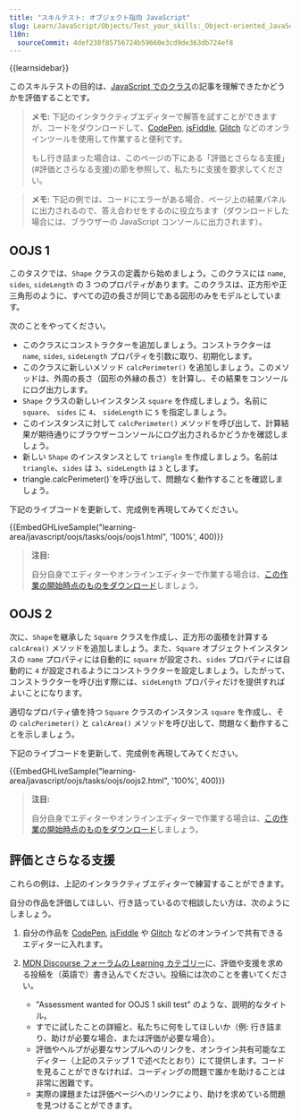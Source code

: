 ```yaml
---
title: "スキルテスト: オブジェクト指向 JavaScript"
slug: Learn/JavaScript/Objects/Test_your_skills:_Object-oriented_JavaScript
l10n:
  sourceCommit: 4def230f85756724b59660e3cd9de363db724ef8
---
```


{{learnsidebar}}

このスキルテストの目的は、[JavaScript でのクラス](/ja/docs/Learn/JavaScript/Objects/Classes_in_JavaScript)の記事を理解できたかどうかを評価することです。

> **メモ:** 下記のインタラクティブエディターで解答を試すことができますが、コードをダウンロードして、[CodePen](https://codepen.io/), [jsFiddle](https://jsfiddle.net/), [Glitch](https://glitch.com/) などのオンラインツールを使用して作業すると便利です。
>
> もし行き詰まった場合は、このページの下にある「評価とさらなる支援」(#評価とさらなる支援)の節を参照して、私たちに支援を要求してください。

> **メモ:** 下記の例では、コードにエラーがある場合、ページ上の結果パネルに出力されるので、答え合わせをするのに役立ちます（ダウンロードした場合には、ブラウザーの JavaScript コンソールに出力されます）。

## OOJS 1

このタスクでは、`Shape` クラスの定義から始めましょう。このクラスには `name`, `sides`, `sideLength` の 3 つのプロパティがあります。このクラスは、正方形や正三角形のように、すべての辺の長さが同じである図形のみをモデルとしています。

次のことをやってください。

- このクラスにコンストラクターを追加しましょう。コンストラクターは `name`, `sides`, `sideLength` プロパティを引数に取り、初期化します。
- このクラスに新しいメソッド `calcPerimeter()` を追加しましょう。このメソッドは、外周の長さ（図形の外縁の長さ）を計算し、その結果をコンソールにログ出力します。
- `Shape` クラスの新しいインスタンス `square` を作成しましょう。名前に `square`、 `sides` に `4`、 `sideLength` に `5` を指定しましょう。
- このインスタンスに対して `calcPerimeter()` メソッドを呼び出して、計算結果が期待通りにブラウザーコンソールにログ出力されるかどうかを確認しましょう。
- 新しい `Shape` のインスタンスとして `triangle` を作成しましょう。名前は `triangle`、`sides` は `3`、`sideLength` は `3` とします。
- triangle.calcPerimeter()`を呼び出して、問題なく動作することを確認しましょう。

下記のライブコードを更新して、完成例を再現してみてください。

{{EmbedGHLiveSample("learning-area/javascript/oojs/tasks/oojs/oojs1.html", '100%', 400)}}

> **注目:**
>
> 自分自身でエディターやオンラインエディターで作業する場合は、[この作業の開始時点のものをダウンロード](https://github.com/mdn/learning-area/blob/main/javascript/oojs/tasks/oojs/oojs1-download.html)しましょう。

## OOJS 2

次に、`Shape`を継承した `Square` クラスを作成し、正方形の面積を計算する `calcArea()` メソッドを追加しましょう。また、`Square` オブジェクトインスタンスの `name` プロパティには自動的に `square` が設定され、`sides` プロパティには自動的に `4` が設定されるようにコンストラクターを設定しましょう。したがって、コンストラクターを呼び出す際には、`sideLength` プロパティだけを提供すればよいことになります。

適切なプロパティ値を持つ `Square` クラスのインスタンス `square` を作成し、その `calcPerimeter()` と `calcArea()` メソッドを呼び出して、問題なく動作することを示しましょう。

下記のライブコードを更新して、完成例を再現してみてください。

{{EmbedGHLiveSample("learning-area/javascript/oojs/tasks/oojs/oojs2.html", '100%', 400)}}

> **注目:**
>
> 自分自身でエディターやオンラインエディターで作業する場合は、[この作業の開始時点のものをダウンロード](https://github.com/mdn/learning-area/blob/main/javascript/oojs/tasks/oojs/oojs2-download.html)しましょう。

## 評価とさらなる支援

これらの例は、上記のインタラクティブエディターで練習することができます。

自分の作品を評価してほしい、行き詰っているので相談したい方は、次のようにしましょう。

1. 自分の作品を [CodePen](https://codepen.io/), [jsFiddle](https://jsfiddle.net/) や [Glitch](https://glitch.com/) などのオンラインで共有できるエディターに入れます。
2. [MDN Discourse フォーラムの Learning カテゴリー](https://discourse.mozilla.org/c/mdn/learn/250)に、評価や支援を求める投稿を（英語で）書き込んでください。投稿には次のことを書いてください。

   - "Assessment wanted for OOJS 1 skill test" のような、説明的なタイトル。
   - すでに試したことの詳細と、私たちに何をしてほしいか（例: 行き詰まり、助けが必要な場合、または評価が必要な場合）。
   - 評価やヘルプが必要なサンプルへのリンクを、オンライン共有可能なエディター（上記のステップ 1 で述べたとおり）にて提供します。コードを見ることができなければ、コーディングの問題で誰かを助けることは非常に困難です。
   - 実際の課題または評価ページへのリンクにより、助けを求めている問題を見つけることができます。
